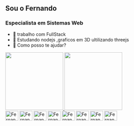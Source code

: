 ## Sou o Fernando
### Especialista em Sistemas Web
* 🔭 trabalho com FullStack
* 🌱 Estudando nodejs ,graficos em 3D ultilizando threejs
* 💬 Como posso te ajudar?

<div>
  <a href="https://github.com/fernandoRodrigues29">
    <img height="180em" src="https://github-readme-stats.vercel.app/api?username=fernandoRodrigues29&show_icons=true&theme=radical" >
	<img height="180em" src="https://github-readme-stats.vercel.app/api/top-langs/?username=fernandoRodrigues29&layout=compact&theme=radical" >
</div>
	
<div style="display: inline-block;">
 <img align="center" alt="Fernando-html" height="30" width="40" src="https://cdn.jsdelivr.net/gh/devicons/devicon/icons/html5/html5-original.svg">
 <img align="center" alt="Fernando-css" height="30" width="40" src="https://cdn.jsdelivr.net/gh/devicons/devicon/icons/css3/css3-original.svg">
 <img align="center" alt="Fernando-js" height="30" width="40" src="https://cdn.jsdelivr.net/gh/devicons/devicon/icons/javascript/javascript-original.svg">
 <img align="center" alt="Fernando-php" height="30" width="40" src="https://cdn.jsdelivr.net/gh/devicons/devicon/icons/php/php-original.svg">
 <img align="center" alt="Fernando-nodejs" height="30" width="40" src="https://cdn.jsdelivr.net/gh/devicons/devicon/icons/nodejs/nodejs-original.svg">
 <img align="center" alt="Fernando-bootstrap" height="30" width="40" src="https://cdn.jsdelivr.net/gh/devicons/devicon/icons/bootstrap/bootstrap-original.svg">
 <img align="center" alt="Fernando-ci" height="30" width="40" src="https://cdn.jsdelivr.net/gh/devicons/devicon/icons/codeigniter/codeigniter-plain-wordmark.svg">
 <img align="center" alt="Fernando-composer" height="30" width="40" src="https://cdn.jsdelivr.net/gh/devicons/devicon/icons/composer/composer-original.svg">
</div>

